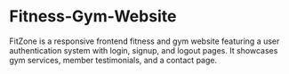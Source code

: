 # Fitness-Gym-Website
FitZone is a responsive frontend fitness and gym website featuring a user authentication system with login, signup, and logout pages. It showcases gym services, member testimonials, and a contact page.
